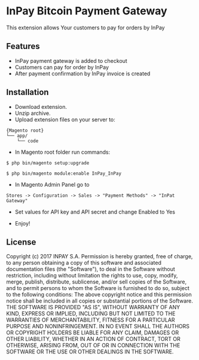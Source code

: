 # InPay Bitcoin Payment Gateway

This extension allows Your customers to pay for orders by InPay

## Features

* InPay payment gateway is added to checkout 
* Customers can pay for order by InPay
* After payment confirmation by InPay invoice is created


## Installation
* Download extension.
* Unzip archive.
* Upload extension files on your server to:

```
{Magento root}
└── app/
    └── code    
```
* In Magento root folder run commands:  

```
$ php bin/magento setup:upgrade
```

```
$ php bin/magento module:enable InPay_InPay
```

* In Magento Admin Panel go to 

```
Stores -> Configuration -> Sales -> "Payment Methods" -> "InPat Gateway"
```

* Set values for API key and API secret and change Enabled to Yes


* Enjoy!  



## License

Copyright (c) 2017 INPAY S.A.
Permission is hereby granted, free of charge, to any person obtaining a copy
of this software and associated documentation files (the "Software"), to deal
in the Software without restriction, including without limitation the rights
to use, copy, modify, merge, publish, distribute, sublicense, and/or sell
copies of the Software, and to permit persons to whom the Software is
furnished to do so, subject to the following conditions:
The above copyright notice and this permission notice shall be included in all copies or substantial portions of the Software.
THE SOFTWARE IS PROVIDED "AS IS", WITHOUT WARRANTY OF ANY KIND, EXPRESS OR
IMPLIED, INCLUDING BUT NOT LIMITED TO THE WARRANTIES OF MERCHANTABILITY,
FITNESS FOR A PARTICULAR PURPOSE AND NONINFRINGEMENT. IN NO EVENT SHALL THE AUTHORS OR COPYRIGHT HOLDERS BE 
LIABLE FOR ANY CLAIM, DAMAGES OR OTHER LIABILITY, WHETHER IN AN ACTION OF CONTRACT, TORT OR OTHERWISE, ARISING FROM, 
OUT OF OR IN CONNECTION WITH THE SOFTWARE OR THE USE OR OTHER DEALINGS IN THE SOFTWARE.